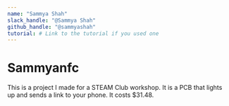 ```yaml
---
name: "Sammya Shah"
slack_handle: "@Sammya Shah"
github_handle: "@sammyashah"
tutorial: # Link to the tutorial if you used one
---
```


# Sammyanfc

<!-- Describe your board in 2-3 sentences. What are you making? What will it do? --> This is a project I made for a STEAM Club workshop. It is a PCB that lights up and sends a link to your phone. 

<!-- How much is it going to cost? --> It costs $31.48.

<!-- Tell us a little bit about your design process. What were some challenges? What helped? ***Totally optional*** --> 
